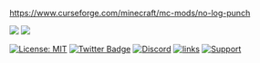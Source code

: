 https://www.curseforge.com/minecraft/mc-mods/no-log-punch




[![](http://cf.way2muchnoise.eu/463775.svg)](https://www.curseforge.com/minecraft/mc-mods/no-log-punch) 
[![](http://cf.way2muchnoise.eu/versions/463775.svg)](https://www.curseforge.com/minecraft/mc-mods/no-log-punch)


[![License: MIT](https://img.shields.io/badge/License-MIT-green.svg)](https://opensource.org/licenses/MIT)
[![Twitter Badge](https://img.shields.io/badge/contact-twitter-blue.svg)](https://twitter.com/lothrazar)
[![Discord](https://img.shields.io/discord/749302798797242449.svg?label=&logo=discord&logoColor=ffffff&color=7389D8&labelColor=6A7EC2)](https://discord.gg/uWZ3jf56fV)
[![links](https://img.shields.io/badge/more-links-ff69b4.svg)](https://allmylinks.com/lothrazar)
[![Support](https://img.shields.io/badge/Patreon-Support-orange.svg?logo=Patreon)](https://www.patreon.com/Lothrazar)

